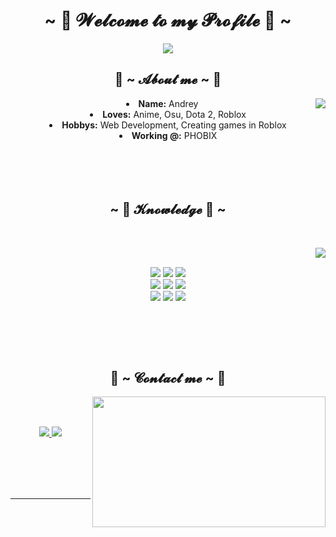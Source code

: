 <body>
  <center>
<h1 align="center">~ 🖤 𝓦𝓮𝓵𝓬𝓸𝓶𝓮 𝓽𝓸 𝓶𝔂 𝓟𝓻𝓸𝓯𝓲𝓵𝓮 🖤 ~</h1>
    
</div>
    <div align="center">
<img src="https://i.imgur.com/jx17oHT.gif">
      </div>
<div>
<h2 align="center"> 💫 ~ 𝓐𝓫𝓸𝓾𝓽 𝓶𝓮 ~ 💫 </h2>
  <div align="center">
<img src="https://64.media.tumblr.com/e1f1c97123ae217eb731500e502e0083/tumblr_n9dxcikmIU1qc9zfzo7_r1_250.gif" align="right">
  </div>
<li>
 <b>Name:</b> Andrey</li>
<li>
<b>Loves:</b> Anime, Osu, Dota 2, Roblox
</li>
<li>
<b>Hobbys:</b> Web Development, Creating games in Roblox
</li>
<li>
<b>Working @:</b> PHOBIX
</li>
<br><br><br>
</div>
<br>
<div>
<h2 align="center">            ~ 📇 𝓚𝓷𝓸𝔀𝓵𝓮𝓭𝓰𝓮 📇 ~</h2>
 <br>
<p>
  <div align="center">
<img src="https://i.pinimg.com/originals/8d/4b/77/8d4b77c44b7a68c0fd609411e2c0ec3c.gif" align="right">
  </div>
</div>
<div>
  <br>
<p align="center">
  <img src="https://img.shields.io/badge/lua%20-%232C2D72.svg?&style=for-the-badge&logo=lua&logoColor=white" />
  <img src="https://img.shields.io/badge/html5%20-%23E34F26.svg?&style=for-the-badge&logo=html5&logoColor=white" />
  <img src="https://img.shields.io/badge/css3%20-%231572B6.svg?&style=for-the-badge&logo=css3&logoColor=white" />
  <br>
  <img src="https://img.shields.io/badge/node.js%20-%2343853D.svg?&style=for-the-badge&logo=node.js&logoColor=white" />
  <img src="https://img.shields.io/badge/javascript%20-%23323330.svg?&style=for-the-badge&logo=javascript&logoColor=%23F7DF1E" />
  <img src="https://img.shields.io/badge/git%20-%23F05033.svg?&style=for-the-badge&logo=git&logoColor=white" />
  <br>
  <img src="https://img.shields.io/badge/c++%20-%2300599C.svg?&style=for-the-badge&logo=c%2B%2B&logoColor=white" />
  <img src="https://img.shields.io/badge/rust%20-%23000000.svg?&style=for-the-badge&logo=rust&logoColor=white" />
  <img src="https://img.shields.io/badge/java%20-%23ED8B00.svg?&style=for-the-badge&logo=java&logoColor=white" />
</p>
  <br>
  <br>
</p>
<br>
<h2 align="center">           📝 ~ 𝓒𝓸𝓷𝓽𝓪𝓬𝓽 𝓶𝓮 ~ 📝</h2>
  <div align="center">
<img src="https://i.imgur.com/KXx0cCx.gif" align="right" width="373.5px" height="208.5px">
  </div>
<br>
<br>
<p align="center">
  <a href="#" target="_blank">
    <img src="https://img.shields.io/badge/PHOBIX%20-%237289DA.svg?&style=for-the-badge&logo=discord&logoColor=white" />
  </a>
  <a href="https://t.me/whoiamhiragana" target="_blank">
    <img src="https://img.shields.io/badge/Telegram%20-%2317B3E0.svg?&style=for-the-badge&logo=telegram&logoColor=white" />
  </a>
</p>
<br>
<br>
<br>
</div>
<br>
<div>
<hr>
</div>
<br>
</div>
    </center>
</body>
